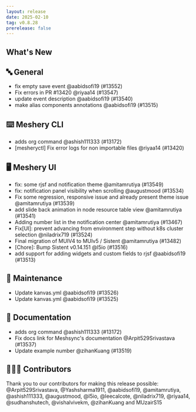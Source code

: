 ```yaml
---
layout: release
date: 2025-02-10
tag: v0.8.28
prerelease: false
---
```


## What's New

## 🔤 General

- fix empty save event @aabidsofi19 (#13552)
- Fix errors in PR #13420 @riyaa14 (#13547)
- update event description @aabidsofi19 (#13540)
- make alias components annotations @aabidsofi19 (#13515)

## ⌨️ Meshery CLI

- adds org command @ashish111333 (#13172)
- \[mesheryctl\] Fix error logs for non importable files @riyaa14 (#13420)

## 🖥 Meshery UI

- fix: some rjsf and notification theme @amitamrutiya (#13549)
- fix: notification panel visibility when scrolling @augustmood (#13534)
- Fix some regression, responsive issue and already present theme issue @amitamrutiya (#13539)
- add slide back animation in node resource table view @amitamrutiya (#13541)
- Adding number list in the notification center @amitamrutiya (#13467)
- Fix\[UI\]: prevent advancing from environment step without k8s cluster selection @niladrix719 (#13524)
- Final migration of MUIV4 to MUIv5 / Sistent @amitamrutiya (#13482)
- \[Chore\]: Bump Sistent v0.14.151 @l5io (#13516)
- add support for adding widgets and custom fields to rjsf @aabidsofi19 (#13513)

## 🧰 Maintenance

- Update kanvas.yml @aabidsofi19 (#13526)
- Update kanvas.yml @aabidsofi19 (#13525)

## 📖 Documentation

- adds org command @ashish111333 (#13172)
- Fix docs link for Meshsync's documentation @Arpit529Srivastava (#13537)
- Update example number @zihanKuang (#13519)

## 👨🏽‍💻 Contributors

Thank you to our contributors for making this release possible:
@Arpit529Srivastava, @Yashsharma1911, @aabidsofi19, @amitamrutiya, @ashish111333, @augustmood, @l5io, @leecalcote, @niladrix719, @riyaa14, @sudhanshutech, @vishalvivekm, @zihanKuang and MUzairS15
